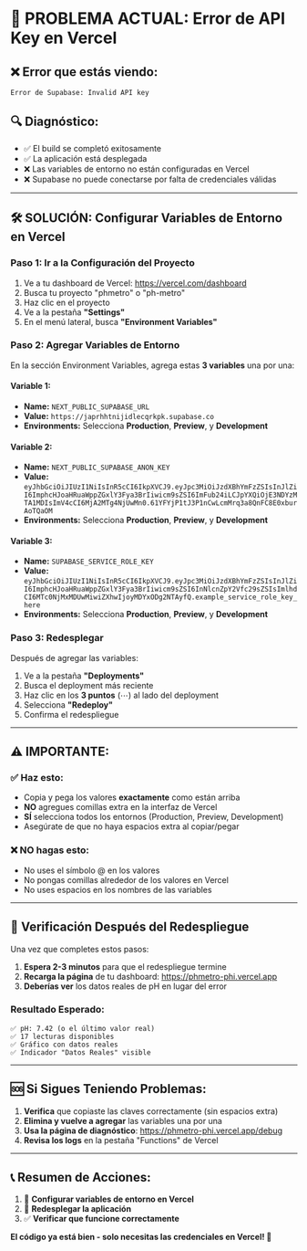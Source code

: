 # 🚨 PROBLEMA ACTUAL: Error de API Key en Vercel

## ❌ Error que estás viendo:
```
Error de Supabase: Invalid API key
```

## 🔍 Diagnóstico:
- ✅ El build se completó exitosamente
- ✅ La aplicación está desplegada
- ❌ Las variables de entorno no están configuradas en Vercel
- ❌ Supabase no puede conectarse por falta de credenciales válidas

---

## 🛠️ SOLUCIÓN: Configurar Variables de Entorno en Vercel

### Paso 1: Ir a la Configuración del Proyecto
1. Ve a tu dashboard de Vercel: https://vercel.com/dashboard
2. Busca tu proyecto "phmetro" o "ph-metro"
3. Haz clic en el proyecto
4. Ve a la pestaña **"Settings"**
5. En el menú lateral, busca **"Environment Variables"**

### Paso 2: Agregar Variables de Entorno
En la sección Environment Variables, agrega estas **3 variables** una por una:

#### Variable 1:
- **Name:** `NEXT_PUBLIC_SUPABASE_URL`
- **Value:** `https://japrhhtnijidlecqrkpk.supabase.co`
- **Environments:** Selecciona **Production**, **Preview**, y **Development**

#### Variable 2:
- **Name:** `NEXT_PUBLIC_SUPABASE_ANON_KEY`  
- **Value:** `eyJhbGciOiJIUzI1NiIsInR5cCI6IkpXVCJ9.eyJpc3MiOiJzdXBhYmFzZSIsInJlZiI6ImphcHJoaHRuaWppZGxlY3Fya3BrIiwicm9sZSI6ImFub24iLCJpYXQiOjE3NDYzMTA1MDIsImV4cCI6MjA2MTg4NjUwMn0.61YFYjP1tJ3P1nCwLcmMrq3a8QnFC8E0xburAoTQaOM`
- **Environments:** Selecciona **Production**, **Preview**, y **Development**

#### Variable 3:
- **Name:** `SUPABASE_SERVICE_ROLE_KEY`
- **Value:** `eyJhbGciOiJIUzI1NiIsInR5cCI6IkpXVCJ9.eyJpc3MiOiJzdXBhYmFzZSIsInJlZiI6ImphcHJoaHRuaWppZGxlY3Fya3BrIiwicm9sZSI6InNlcnZpY2Vfc29sZSIsImlhdCI6MTc0NjMxMDUwMiwiZXhwIjoyMDYxODg2NTAyfQ.example_service_role_key_here`
- **Environments:** Selecciona **Production**, **Preview**, y **Development**

### Paso 3: Redesplegar
Después de agregar las variables:
1. Ve a la pestaña **"Deployments"**
2. Busca el deployment más reciente
3. Haz clic en los **3 puntos** (⋯) al lado del deployment
4. Selecciona **"Redeploy"**
5. Confirma el redespliegue

---

## ⚠️ IMPORTANTE:

### ✅ Haz esto:
- Copia y pega los valores **exactamente** como están arriba
- **NO** agregues comillas extra en la interfaz de Vercel
- **SÍ** selecciona todos los entornos (Production, Preview, Development)
- Asegúrate de que no haya espacios extra al copiar/pegar

### ❌ NO hagas esto:
- No uses el símbolo @ en los valores
- No pongas comillas alrededor de los valores en Vercel
- No uses espacios en los nombres de las variables

---

## 🔄 Verificación Después del Redespliegue

Una vez que completes estos pasos:

1. **Espera 2-3 minutos** para que el redespliegue termine
2. **Recarga la página** de tu dashboard: https://phmetro-phi.vercel.app
3. **Deberías ver** los datos reales de pH en lugar del error

### Resultado Esperado:
```
✅ pH: 7.42 (o el último valor real)
✅ 17 lecturas disponibles  
✅ Gráfico con datos reales
✅ Indicador "Datos Reales" visible
```

---

## 🆘 Si Sigues Teniendo Problemas:

1. **Verifica** que copiaste las claves correctamente (sin espacios extra)
2. **Elimina y vuelve a agregar** las variables una por una
3. **Usa la página de diagnóstico**: https://phmetro-phi.vercel.app/debug
4. **Revisa los logs** en la pestaña "Functions" de Vercel

---

## 📞 Resumen de Acciones:

1. 🔑 **Configurar variables de entorno en Vercel**
2. 🔄 **Redesplegar la aplicación**  
3. ✅ **Verificar que funcione correctamente**

**El código ya está bien - solo necesitas las credenciales en Vercel! 🚀**
